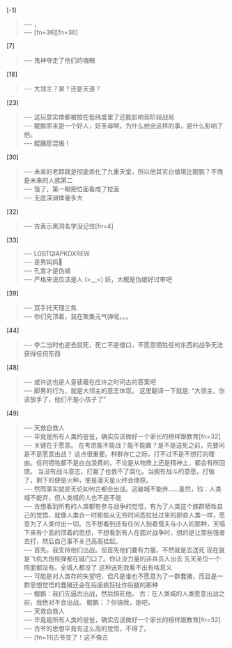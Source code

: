 
[-1] 
>--- ，<br>
>--- [fn=36][fn=36]<br>

[7] 
>--- 鬼神夺走了他们的魂魄<br>

[18] 
>--- 大领主？昊？还是天道？<br>

[23] 
>--- 这玩意实体都被按在低纬度里了还能影响现阶段战局<br>
>--- 鲲鹏原来是一个好人，好圣母啊，为什么他会这样的事，是什么影响了他。<br>
>--- 鯤鵬那混帳！<br>

[30] 
>--- 未来的老耶就是彻底炼化了九重天堂，所以他其实白值堪比鲲鹏？不愧是未来的人族第二<br>
>--- 饿了，第一眼把位面看成了拉面<br>
>--- 无底深渊体量多大<br>

[32] 
>--- 古表示黑洞名字没记住[fn=4]<br>

[33] 
>--- LGBTQIAPKDXREW<br>
>--- 是男妈妈👀<br>
>--- 孔宣才是伪娘<br>
>--- 严格来说应该是人  (>﹏<) 妖，大概是伪娘好过审吧<br>

[39] 
>--- 双手托天理三焦<br>
>--- 你们先顶着，我在聚集元气弹呢。。。<br>

[44] 
>--- 李二当时也是去就死，死亡不是借口，不愿意牺牲任何东西的战争无法获得任何东西<br>

[48] 
>--- 或许这也是人皇裴羲在应许之时问古的答案吧<br>
>--- 脚男的行为，就是大领主的意志体现。 这里翻译一下就是:
“大领主，你该放手了，他们不是小孩子了”<br>

[49] 
>--- 天救自救人<br>
>--- 毕竟是所有人类的爸爸，确实应该做好一个家长的榜样跟教育[fn=32]<br>
>--- 关键在于愿意。
在考虑能不能战？能不能赢？是不是送死之前，先要问是不是愿意出战？
这点很重要。种群存亡之际，打不过不是不想打的理由。任何牺牲都不是白白浪费的，不论是从物质上还是精神上，都会有所回馈。
当没有战斗意志，打赢了也救不了腐化。当拥有战斗的意愿，打输了，剩下的便是火种，便是漫天星火终会燎原。<br>
>--- 然而事实就是无论如何古都会出战。这破城不能弃……虽然，钧︰人类城不能弃，但人类城的人也不是不能<br>
>--- 古想看到所有的人类都有参与战争的觉悟，有为了人类这个族群牺牲自己的觉悟，就像人类合一时那些从无穷时间态拉扯过来的那些人类一样，愿意为了人类付出一切。古不想看到还有任何人抱着懦夫与小人的那种，天塌下来有个高的顶着的思想，不想看到有人在面对战争时，想的是让那些强者去打，然后自己事不关己高高挂起。<br>
>--- 首先。我支持他们出战。但首先他们要有力量。不然就是去送死  现在就是飞机大炮核弹都在城门口了。你让没力量的非兵员人出去 先天圣位一个照面都没有。全城人都没了 这种送死我看不出有啥意义<br>
>--- 可能是对人类存的失望吧，但凡是谁也不愿意为了一群蠢猪，而且是一群思想觉悟的蠢猪还会在后面疯狂扯你后腿的那种<br>
>--- 鲲鹏：我们先逼古出战，然后搞死他。
古：在人类城的人类愿意出战之前，我绝对不会出战。
鲲鹏：？你搞我，是吧。<br>
>--- 天救自救人<br>
>--- 毕竟是所有人类的爸爸，确实应该做好一个家长的榜样跟教育[fn=32]<br>
>--- 古爷的思想毕竟有这么高的觉悟，不得了。<br>
>--- [fn=11]古爷变了！这不像古<br>
